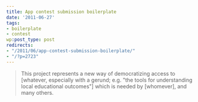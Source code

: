 ```yaml
---
title: App contest submission boilerplate
date: '2011-06-27'
tags:
- boilerplate
- contest
wp:post_type: post
redirects:
- "/2011/06/app-contest-submission-boilerplate/"
- "/?p=2723"
---
```


> This project represents a new way of democratizing access to [whatever, especially with a gerund; e.g. "the tools for understanding local educational outcomes"] which is needed by [whomever], and many others.
 
